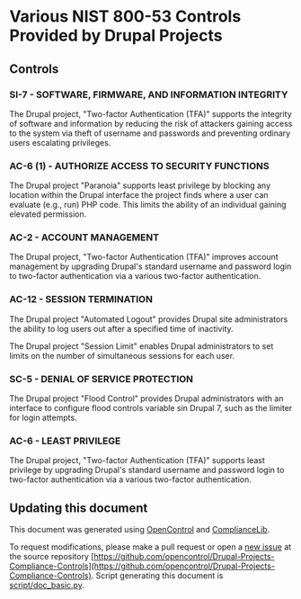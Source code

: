 # Various NIST 800-53 Controls Provided by Drupal Projects

## Controls

### SI-7 - SOFTWARE, FIRMWARE, AND INFORMATION INTEGRITY

The Drupal project, "Two-factor Authentication (TFA)" supports the integrity of software and information by reducing the risk of attackers gaining access to the system via theft of username and passwords and preventing ordinary users escalating privileges.

### AC-6 (1) - AUTHORIZE ACCESS TO SECURITY FUNCTIONS

The Drupal project "Paranoia" supports least privilege by blocking any location within the Drupal interface the project finds where a user can evaluate (e.g., run) PHP code. This limits the ability of an individual gaining elevated permission. 

### AC-2 - ACCOUNT MANAGEMENT

The Drupal project, "Two-factor Authentication (TFA)" improves account management by upgrading Drupal's standard username and password login to two-factor authentication via a various two-factor authentication. 

### AC-12 - SESSION TERMINATION

The Drupal project "Automated Logout" provides Drupal site administrators the ability to log users out after a specified time of inactivity. 

The Drupal project "Session Limit" enables Drupal administrators to set limits on the number of simultaneous sessions for each user. 

### SC-5 - DENIAL OF SERVICE PROTECTION

The Drupal project "Flood Control" provides Drupal administrators with an interface to configure flood controls variable sin Drupal 7, such as the limiter for login attempts. 

### AC-6 - LEAST PRIVILEGE

The Drupal project, "Two-factor Authentication (TFA)" supports least privilege by upgrading Drupal's standard username and password login to two-factor authentication via a various two-factor authentication. 


## Updating this document
This document was generated using [OpenControl](http://open-control.org) and [ComplianceLib](https://github.com/GovReady/compliancelib-python). 

To request modifications, please make a pull request or open a [new issue](https://github.com/opencontrol/Drupal-Projects-Compliance-Controls/issues) at the source repository [https://github.com/opencontrol/Drupal-Projects-Compliance-Controls](https://github.com/opencontrol/Drupal-Projects-Compliance-Controls). Script generating this document is [script/doc_basic.py](https://github.com/opencontrol/Drupal-Projects-Compliance-Controls/blob/master/scripts/doc_basic.py).